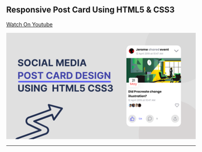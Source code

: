 ## Responsive Post Card Using HTML5 & CSS3

[Watch On Youtube]()

![thumbnail](thumbnail.png)

------------------------
